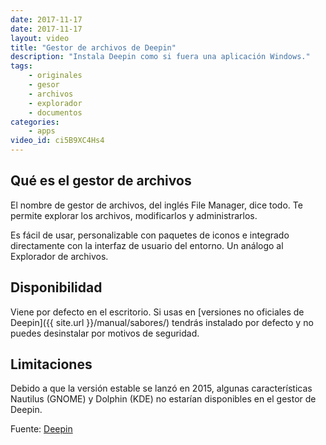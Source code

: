 ```yaml
---
date: 2017-11-17
date: 2017-11-17
layout: video
title: "Gestor de archivos de Deepin"
description: "Instala Deepin como si fuera una aplicación Windows."
tags:
    - originales
    - gesor
    - archivos
    - explorador
    - documentos
categories:
    - apps
video_id: ci5B9XC4Hs4
---
```


## Qué es el gestor de archivos
El nombre de gestor de archivos, del inglés File Manager, dice todo. Te permite explorar los archivos, modificarlos y administrarlos.

Es fácil de usar, personalizable con paquetes de iconos e integrado directamente con la interfaz de usuario del entorno. Un análogo al Explorador de archivos.

## Disponibilidad

Viene por defecto en el escritorio. Si usas en [versiones no oficiales de Deepin]({{ site.url }}/manual/sabores/) tendrás instalado por defecto y no puedes desinstalar por motivos de seguridad.

## Limitaciones

Debido a que la versión estable se lanzó en 2015, algunas características Nautilus (GNOME) y Dolphin (KDE) no estarían disponibles en el gestor de Deepin.

Fuente: [Deepin](https://www.deepin.org/es/original/dde-file-manager/)
